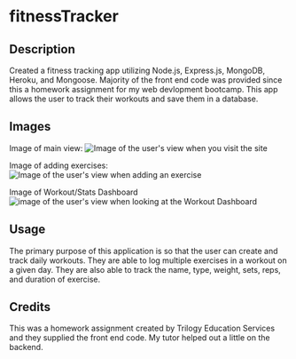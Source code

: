 # fitnessTracker

## Description

Created a fitness tracking app utilizing Node.js, Express.js, MongoDB, Heroku, and Mongoose. Majority of the front end code was provided since this a homework assignment for my web devlopment bootcamp. This app allows the user to track their workouts and save them in a database.

## Images

Image of main view:
![Image of the user's view when you visit the site](./public/images/mainView.png)

Image of adding exercises:
![Image of the user's view when adding an exercise](./public/images/exerciseView.png)

Image of Workout/Stats Dashboard
![image of the user's view when looking at the Workout Dashboard](./public/images/statsView.png)

## Usage

The primary purpose of this application is so that the user can create and track daily workouts. They are able to log multiple exercises in a workout on a given day. They are also able to track the name, type, weight, sets, reps, and duration of exercise.

## Credits

This was a homework assignment created by Trilogy Education Services and they supplied the front end code. My tutor helped out a little on the backend.
